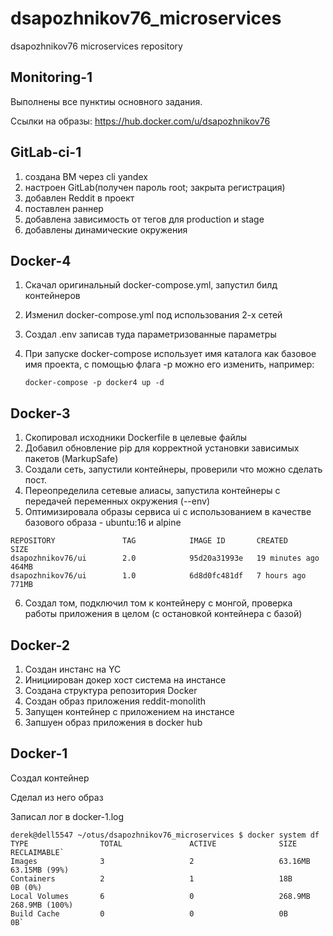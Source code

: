 # dsapozhnikov76_microservices
dsapozhnikov76 microservices repository

## Monitoring-1
Выполнены все пунктиы основного задания. 
 
Ссылки на образы: https://hub.docker.com/u/dsapozhnikov76
## GitLab-ci-1

1. создана ВМ через cli yandex
2. настроен GitLab(получен пароль root; закрыта регистрация)
3. добавлен Reddit в проект 
4. поставлен раннер 
5. добавлена зависимость от тегов для production и stage 
6. добавлены динамические окружения


## Docker-4

1. Скачал оригинальный docker-compose.yml, запустил билд контейнеров
2. Изменил docker-compose.yml под использования 2-х сетей
3. Создал .env записав туда параметризованные параметры
4. При запуске docker-compose использует имя каталога как базовое имя проекта,
с помощью флага -p можно его изменить, например:

    ``docker-compose -p docker4 up -d``

## Docker-3

1. Скопировал исходники Dockerfile в целевые файлы
2. Добавил обновление pip для корректной установки зависимых пакетов (MarkupSafe)
3. Создали сеть, запустили контейнеры, проверили что можно сделать пост.
4. Переопределила сетевые алиасы, запустила контейнеры с передачей переменных окружения (--env)
5. Оптимизировала образы сервиса ui с использованием в качестве базового образа - ubuntu:16 и alpine 

````
REPOSITORY               TAG            IMAGE ID       CREATED          SIZE
dsapozhnikov76/ui        2.0            95d20a31993e   19 minutes ago   464MB
dsapozhnikov76/ui        1.0            6d8d0fc481df   7 hours ago      771MB

````
6. Создал том, подключил том к контейнеру с монгой, проверка работы приложения в целом (с остановкой контейнера с базой)

## Docker-2


  1.  Создан инстанс на YC
  2.  Инициирован докер хост система на инстансе
  3.  Создана структура репозитория Docker
  4.  Создан образ приложения reddit-monolith
  5.  Запущен контейнер с приложением на инстансе
  6.  Запшуен образ приложения в docker hub

## Docker-1 

Создал контейнер 

Сделал из него образ

Записал лог в docker-1.log

````
derek@dell5547 ~/otus/dsapozhnikov76_microservices $ docker system df
TYPE                TOTAL               ACTIVE              SIZE                RECLAIMABLE`
Images              3                   2                   63.16MB             63.15MB (99%)
Containers          2                   1                   18B                 0B (0%)
Local Volumes       6                   0                   268.9MB             268.9MB (100%)
Build Cache         0                   0                   0B                  0B`
````
